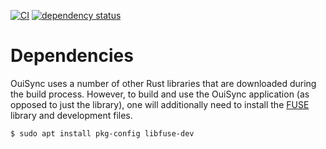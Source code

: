 [![CI](https://github.com/equalitie/ouisync/actions/workflows/ci.yml/badge.svg)](https://github.com/equalitie/ouisync/actions/workflows/ci.yml)
[![dependency status](https://deps.rs/repo/github/equalitie/ouisync/status.svg)](https://deps.rs/repo/github/equalitie/ouisync)

# Dependencies

OuiSync uses a number of other Rust libraries that are downloaded during the build process. However, to build and use the OuiSync application (as opposed to just the library), one will additionally need to install the [FUSE](https://www.kernel.org/doc/html/latest/filesystems/fuse.html) library and development files.

    $ sudo apt install pkg-config libfuse-dev
